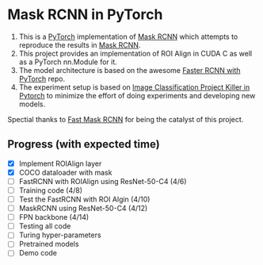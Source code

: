 # Mask RCNN in PyTorch
1. This is a [PyTorch](https://github.com/pytorch/pytorch) implementation of [Mask RCNN](https://arxiv.org/abs/1703.06870) which attempts to reproduce the results in [Mask RCNN](https://arxiv.org/abs/1703.06870).
2. This project provides an implementation of ROI Align in CUDA C as well as a PyTorch nn.Module for it.
3. The model architecture is based on the awesome [Faster RCNN with PyTorch](https://github.com/longcw/faster_rcnn_pytorch) repo.
4. The experiment setup is based on [Image Classification Project Killer in Pytorch](https://github.com/felixgwu/img_classification_pk_pytorch) to minimize the effort of doing experiments and developing new models.

Spectial thanks to [Fast Mask RCNN](https://github.com/CharlesShang/FastMaskRCNN) for being the catalyst of this project.

## Progress (with expected time)
- [x] Implement ROIAlign layer
- [x] COCO dataloader with mask
- [ ] FastRCNN with ROIAlign using ResNet-50-C4 (4/6)
- [ ] Training code (4/8)
- [ ] Test the FastRCNN with ROI Algin (4/10)
- [ ] MaskRCNN using ResNet-50-C4 (4/12)
- [ ] FPN backbone (4/14)
- [ ] Testing all code
- [ ] Turing hyper-parameters
- [ ] Pretrained models
- [ ] Demo code
